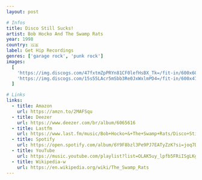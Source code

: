 ```yaml
---
layout: post

# Infos
title: Disco Still Sucks!
artist: Bob Hocko And The Swamp Rats
year: 1998
country: 🇬🇧
label: Get Hip Recordings
genres: ['garage rock', 'punk rock']
images:
  [
    'https://img.discogs.com/47fxtmZpPRYn81CF0lefHsBX_Tk=/fit-in/600x600/filters:strip_icc():format(jpeg):mode_rgb():quality(90)/discogs-images/R-3700081-1490703833-1419.jpeg.jpg',
    'https://img.discogs.com/15s55LAcr5mSbb3Re0JxWxlmPD4=/fit-in/600x473/filters:strip_icc():format(jpeg):mode_rgb():quality(90)/discogs-images/R-3700081-1490703872-6644.jpeg.jpg',
  ]

# Links
links:
  - title: Amazon
    url: https://amzn.to/2MAFSqu
  - title: Deezer
    url: https://www.deezer.com/br/album/6065616
  - title: Lastfm
    url: https://www.last.fm/music/Bob+Hocko+&+The+Swamp+Rats/Disco+Still+Sucks!
  - title: Spotify
    url: https://open.spotify.com/album/6Y9F8bzl3Pe9PJ7EATyZzK?si=joq7D-gTSN2mmLLuYR1CQw
  - title: YouTube
    url: https://music.youtube.com/playlist?list=OLAK5uy_lpfb5FRiISgLKgonpNVZjlHJ_UbeeVN3U
  - title: Wikipedia-w
    url: https://en.wikipedia.org/wiki/The_Swamp_Rats
---
```

